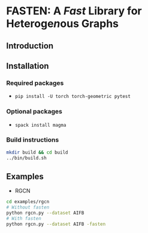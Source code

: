 # FASTEN: A *Fast* Library for H*e*teroge*n*ous Graphs

## Introduction

## Installation

### Required packages

- `pip install -U torch torch-geometric pytest`

### Optional packages

- `spack install magma`

### Build instructions

```bash
mkdir build && cd build
../bin/build.sh
```

## Examples

- RGCN

```bash
cd examples/rgcn
# Without fasten
python rgcn.py --dataset AIFB
# With fasten
python rgcn.py --dataset AIFB -fasten
```
